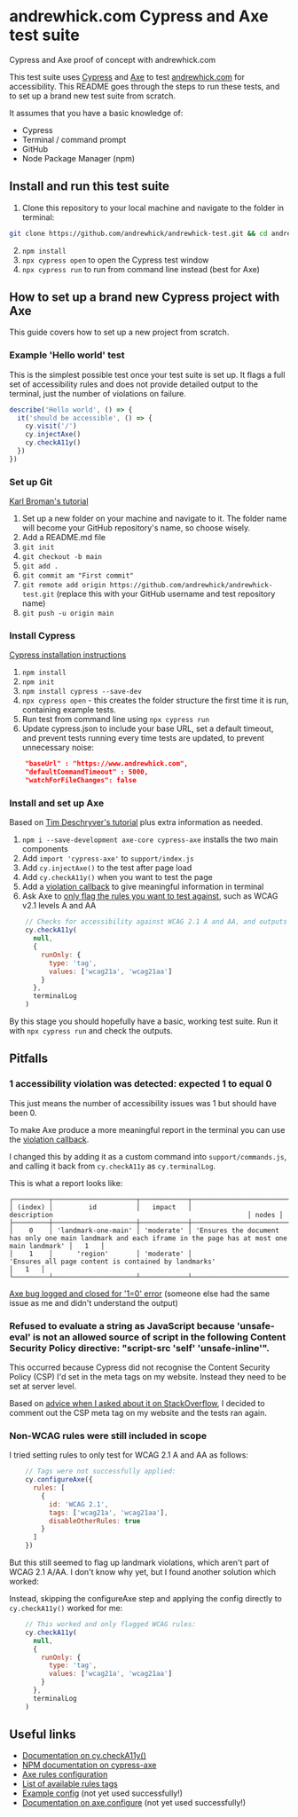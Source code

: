 # andrewhick.com Cypress and Axe test suite

Cypress and Axe proof of concept with andrewhick.com

This test suite uses [Cypress](https://www.cypress.io/) and [Axe](https://www.deque.com/axe/) to test [andrewhick.com](https://www.andrewhick.com) for accessibility. This README goes through the steps to run these tests, and to set up a brand new test suite from scratch.

It assumes that you have a basic knowledge of:

* Cypress
* Terminal / command prompt
* GitHub
* Node Package Manager (npm)

## Install and run this test suite

1. Clone this repository to your local machine and navigate to the folder in terminal:

```bash
git clone https://github.com/andrewhick/andrewhick-test.git && cd andrewhick-test
```

2. `npm install`
3. `npx cypress open` to open the Cypress test window
4. `npx cypress run` to run from command line instead (best for Axe)

## How to set up a brand new Cypress project with Axe

This guide covers how to set up a new project from scratch.

### Example 'Hello world' test

This is the simplest possible test once your test suite is set up. It flags a full set of accessibility rules and does not provide detailed output to the terminal, just the number of violations on failure.

```javascript
describe('Hello world', () => {
  it('should be accessible', () => {
    cy.visit('/')
    cy.injectAxe()
    cy.checkA11y()
  })
})
```

### Set up Git

[Karl Broman's tutorial](https://kbroman.org/github_tutorial/pages/init.html)

1. Set up a new folder on your machine and navigate to it. The folder name will become your GitHub repository's name, so choose wisely.
2. Add a README.md file
3. `git init`
4. `git checkout -b main`
5. `git add .`
6. `git commit am "First commit"`
7. `git remote add origin https://github.com/andrewhick/andrewhick-test.git` (replace this with your GitHub username and test repository name)
5. `git push -u origin main`

### Install Cypress

[Cypress installation instructions](https://docs.cypress.io/guides/getting-started/installing-cypress.html#npm-install)

1. `npm install`
2. `npm init`
3. `npm install cypress --save-dev`
4. `npx cypress open` - this creates the folder structure the first time it is run, containing example tests.
5. Run test from command line using `npx cypress run`
6. Update cypress.json to include your base URL, set a default timeout, and prevent tests running every time tests are updated, to prevent unnecessary noise:

```json
    "baseUrl" : "https://www.andrewhick.com",
    "defaultCommandTimeout" : 5000,
    "watchForFileChanges": false
```

### Install and set up Axe

Based on [Tim Deschryver's tutorial](https://timdeschryver.dev/blog/setting-up-cypress-with-axe-for-accessibility) plus extra information as needed.

1. `npm i --save-development axe-core cypress-axe` installs the two main components
2. Add `import 'cypress-axe'` to `support/index.js`
3. Add `cy.injectAxe()` to the test after page load
4. Add `cy.checkA11y()` when you want to test the page
5. Add a [violation callback](https://github.com/avanslaars/cypress-axe#using-the-violationcallback-argument) to give meaningful information in terminal
6. Ask Axe to [only flag the rules you want to test against](https://www.npmjs.com/package/cypress-axe#cychecka11y), such as WCAG v2.1 levels A and AA

```javascript
    // Checks for accessibility against WCAG 2.1 A and AA, and outputs a meaningful response back to the terminal
    cy.checkA11y(
      null,
      {
        runOnly: {
          type: 'tag',
          values: ['wcag21a', 'wcag21aa']
        }
      },
      terminalLog
    )
```

By this stage you should hopefully have a basic, working test suite. Run it with `npx cypress run` and check the outputs.

## Pitfalls

### 1 accessibility violation was detected: expected 1 to equal 0

This just means the number of accessibility issues was 1 but should have been 0.

To make Axe produce a more meaningful report in the terminal you can use the [violation callback](https://github.com/avanslaars/cypress-axe#using-the-violationcallback-argument).

I changed this by adding it as a custom command into `support/commands.js`, and calling it back from `cy.checkA11y` as `cy.terminalLog`.

This is what a report looks like:
```
┌─────────┬─────────────────────┬────────────┬─────────────────────────────────────────────────────────────────────────────────────────────────────────────┬───────┐
│ (index) │         id          │   impact   │                                                 description                                                 │ nodes │
├─────────┼─────────────────────┼────────────┼─────────────────────────────────────────────────────────────────────────────────────────────────────────────┼───────┤
│    0    │ 'landmark-one-main' │ 'moderate' │ 'Ensures the document has only one main landmark and each iframe in the page has at most one main landmark' │   1   │
│    1    │      'region'       │ 'moderate' │                            'Ensures all page content is contained by landmarks'                             │   1   │
└─────────┴─────────────────────┴────────────┴─────────────────────────────────────────────────────────────────────────────────────────────────────────────┴───────┘
```

[Axe bug logged and closed for '1=0' error](https://github.com/avanslaars/cypress-axe/issues/34) (someone else had the same issue as me and didn't understand the output)

### Refused to evaluate a string as JavaScript because 'unsafe-eval' is not an allowed source of script in the following Content Security Policy directive: "script-src 'self' 'unsafe-inline'".

This occurred because Cypress did not recognise the Content Security Policy (CSP) I'd set in the meta tags on my website. Instead they need to be set at server level.

Based on [advice when I asked about it on StackOverflow](https://stackoverflow.com/questions/64306273/cypress-and-axe-seem-to-ignore-content-security-policy), I decided to comment out the CSP meta tag on my website and the tests ran again.

### Non-WCAG rules were still included in scope

I tried setting rules to only test for WCAG 2.1 A and AA as follows:

```javascript
    // Tags were not successfully applied:
    cy.configureAxe({
      rules: [
        {
          id: 'WCAG 2.1',
          tags: ['wcag21a', 'wcag21aa'],
          disableOtherRules: true
        }
      ]
    })
```

But this still seemed to flag up landmark violations, which aren't part of WCAG 2.1 A/AA. I don't know why yet, but I found another solution which worked:

Instead, skipping the configureAxe step and applying the config directly to `cy.checkA11y()` worked for me:

```javascript
    // This worked and only flagged WCAG rules:
    cy.checkA11y(
      null,
      {
        runOnly: {
          type: 'tag',
          values: ['wcag21a', 'wcag21aa']
        }
      },
      terminalLog
    )
```

## Useful links

* [Documentation on cy.checkA11y()](https://www.npmjs.com/package/cypress-axe#cychecka11y)
* [NPM documentation on cypress-axe](https://www.npmjs.com/package/cypress-axe)
* [Axe rules configuration](https://www.deque.com/axe/core-documentation/api-documentation/#parameters-1)
* [List of available rules tags](https://www.deque.com/axe/core-documentation/api-documentation/#axe-core-tags)
* [Example config](https://dev.to/aaronktberry/a11y-testing-web-apps-with-axe-core-150d) (not yet used successfully!)
* [Documentation on axe.configure](https://www.deque.com/axe/core-documentation/api-documentation/#api-name-axeconfigure) (not yet used successfully!)
